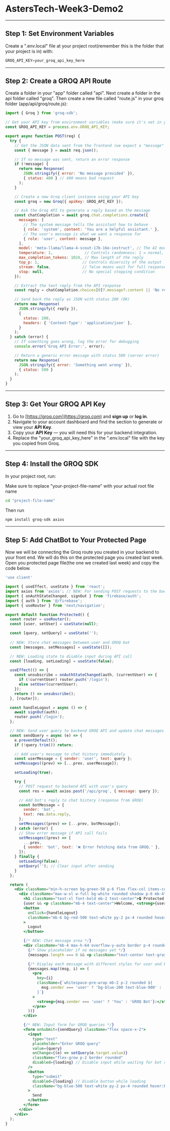 # AstersTech-Week3-Demo2
---

## Step 1: Set Environment Variables
Create a ".env.local" file at your project root(remember this is the folder that your project is in) with:

```js
GROQ_API_KEY=your_groq_api_key_here
```
---
## Step 2: Create a GROQ API Route
Create a folder in your "app" folder called "api". 
Next create a folder in the api folder called "groq". 
Then create a new file called "route.js" in your groq folder (app/api/groq/route.js):

```js
import { Groq } from 'groq-sdk';

// Get your API key from environment variables (make sure it's set in your .env file)
const GROQ_API_KEY = process.env.GROQ_API_KEY;

export async function POST(req) {
  try {
    // Get the JSON data sent from the frontend (we expect a "message" property)
    const { message } = await req.json();

    // If no message was sent, return an error response
    if (!message) {
      return new Response(
        JSON.stringify({ error: 'No message provided' }), 
        { status: 400 } // 400 means bad request
      );
    }

    // Create a new Groq client instance using your API key
    const groq = new Groq({ apiKey: GROQ_API_KEY });

    // Ask the Groq API to generate a reply based on the message
    const chatCompletion = await groq.chat.completions.create({
      messages: [
        // The system message tells the assistant how to behave
        { role: 'system', content: 'You are a helpful assistant.' },
        // The user's message is what we want a response for
        { role: 'user', content: message },
      ],
      model: 'meta-llama/llama-4-scout-17b-16e-instruct', // The AI model to use
      temperature: 1,              // Controls randomness: 1 = normal, 0 = deterministic
      max_completion_tokens: 1024, // Max length of the reply
      top_p: 1,                   // Controls diversity of the output
      stream: false,              // false means wait for full response, no partial streaming
      stop: null,                 // No special stopping condition
    });

    // Extract the text reply from the API response
    const reply = chatCompletion.choices[0]?.message?.content || 'No response.';

    // Send back the reply as JSON with status 200 (OK)
    return new Response(
      JSON.stringify({ reply }),
      {
        status: 200,
        headers: { 'Content-Type': 'application/json' },
      }
    );
  } catch (error) {
    // If something goes wrong, log the error for debugging
    console.error('Groq API Error:', error);

    // Return a generic error message with status 500 (server error)
    return new Response(
      JSON.stringify({ error: 'Something went wrong' }),
      { status: 500 }
    );
  }
}
```
---
## Step 3: Get Your GROQ API Key

1. Go to [https://groq.com](https://groq.com) and **sign up** or **log in**.  
2. Navigate to your account dashboard and find the section to generate or view your **API Key**.  
3. Copy your **API Key** — you will need this for your backend integration.
4. Replace the "your_groq_api_key_here" in the ".env.local" file with the key you copied from Groq.

---

## Step 4: Install the GROQ SDK

In your project root, run:

Make sure to replace "your-project-file-name" with your actual root file name

```bash
cd "project-file-name"
```

Then run
```bash
npm install groq-sdk axios
```
---
## Step 5: Add ChatBot to Your Protected Page
Now we will be connecting the Groq route you created in your backend to your front end. We will do this on the protected page you created last week. Open you protected page file(the one we created last week) and copy the code below.

```jsx
'use client'

import { useEffect, useState } from 'react';
import axios from 'axios'; // NEW: For sending POST requests to the backend GROQ API
import { onAuthStateChanged, signOut } from 'firebase/auth';
import { auth } from '@/firebase';
import { useRouter } from 'next/navigation';

export default function Protected() {
  const router = useRouter();
  const [user, setUser] = useState(null);

  const [query, setQuery] = useState('');
  
  // NEW: Store chat messages between user and GROQ bot
  const [messages, setMessages] = useState([]);

  // NEW: Loading state to disable input during API call
  const [loading, setLoading] = useState(false);

  useEffect(() => {
    const unsubscribe = onAuthStateChanged(auth, (currentUser) => {
      if (!currentUser) router.push('/login');
      else setUser(currentUser);
    });
    return () => unsubscribe();
  }, [router]);

  const handleLogout = async () => {
    await signOut(auth);
    router.push('/login');
  };

  // NEW: Send user query to backend GROQ API and update chat messages
  const sendQuery = async (e) => {
    e.preventDefault();
    if (!query.trim()) return;

    // Add user's message to chat history immediately
    const userMessage = { sender: 'user', text: query };
    setMessages((prev) => [...prev, userMessage]);

    setLoading(true);

    try {
      // POST request to backend API with user's query
      const res = await axios.post('/api/groq', { message: query });

      // Add bot's reply to chat history (response from GROQ)
      const botMessage = {
        sender: 'bot',
        text: res.data.reply,
      };
      setMessages((prev) => [...prev, botMessage]);
    } catch (error) {
      // Show error message if API call fails
      setMessages((prev) => [
        ...prev,
        { sender: 'bot', text: '❌ Error fetching data from GROQ.' },
      ]);
    } finally {
      setLoading(false);
      setQuery(''); // Clear input after sending
    }
  };

  return (
    <div className="min-h-screen bg-green-50 p-6 flex flex-col items-center">
      <div className="max-w-xl w-full bg-white rounded shadow p-6 mb-4">
        <h1 className="text-xl font-bold mb-2 text-center">🔒 Protected Page</h1>
        {user && <p className="mb-4 text-center">Welcome, <strong>{user.email}</strong>!</p>}
        <button
          onClick={handleLogout}
          className="mb-6 bg-red-500 text-white py-2 px-4 rounded hover:bg-red-600"
        >
          Logout
        </button>

        {/* NEW: Chat message area */}
        <div className="mb-4 max-h-64 overflow-y-auto border p-4 rounded bg-gray-100">
          {/* Show placeholder if no messages yet */}
          {messages.length === 0 && <p className="text-center text-gray-500">Ask a GROQ query below...</p>}

          {/* Display each message with different styles for user and bot */}
          {messages.map((msg, i) => (
            <pre
              key={i}
              className={`whitespace-pre-wrap mb-2 p-2 rounded ${
                msg.sender === 'user' ? 'bg-blue-200 text-blue-900' : 'bg-gray-200 text-gray-900'
              }`}
            >
              <strong>{msg.sender === 'user' ? 'You' : 'GROQ Bot'}:</strong> {msg.text}
            </pre>
          ))}
        </div>

        {/* NEW: Input form for GROQ queries */}
        <form onSubmit={sendQuery} className="flex space-x-2">
          <input
            type="text"
            placeholder="Enter GROQ query"
            value={query}
            onChange={(e) => setQuery(e.target.value)}
            className="flex-grow p-2 border rounded"
            disabled={loading} // Disable input while waiting for bot reply
          />
          <button
            type="submit"
            disabled={loading} // Disable button while loading
            className="bg-blue-500 text-white py-2 px-4 rounded hover:bg-blue-600 disabled:opacity-50"
          >
            Send
          </button>
        </form>
      </div>
    </div>
  );
}
```
